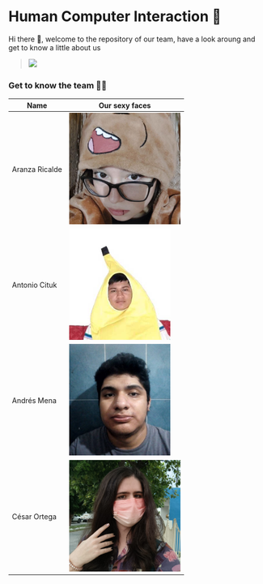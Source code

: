 # Human Computer Interaction 🤖

Hi there 👋, welcome to the repository of our team, have a look aroung and get to know a little about us

> <img src="https://mma.prnewswire.com/media/1513369/Educative_Logo.jpg" height="20">

### Get to know the team 🐙✨

| Name          | Our sexy faces |
| ------------- | ------------- |
| Aranza Ricalde  | <img src="assets/fotopreciosa.jpg" height="220"> |
| Antonio Cituk  | <img src="assets/IMG-20210302-WA0049.jpg"  width="200" height="220"> |
| Andrés Mena  | <img src="assets/LlXZ2T.jpg"  width="200" height="220"> |
| César Ortega  | <img src="assets/foto.jpeg" height="220"> |



